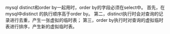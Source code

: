 mysql distinct和order by一起用时，order by的字段必须在select中。
首先，在mysql中distinct 的执行顺序高于order by。
第二，distinct执行时会对查询的记录进行去重，产生一张虚拟的临时表；
第三，order by执行时对查询的虚拟临时表进行排序，产生新的虚拟临时表。